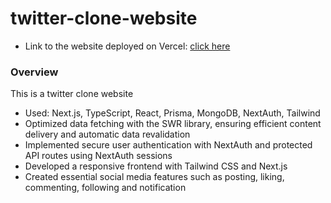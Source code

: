 # twitter-clone-website
* Link to the website deployed on Vercel: [click here](https://twitter-clone-website-rho.vercel.app/)

### Overview
This is a twitter clone website
* Used: Next.js, TypeScript, React, Prisma, MongoDB, NextAuth, Tailwind
* Optimized data fetching with the SWR library, ensuring efficient content delivery and automatic data revalidation
* Implemented secure user authentication with NextAuth and protected API routes using NextAuth sessions
* Developed a responsive frontend with Tailwind CSS and Next.js
* Created essential social media features such as posting, liking, commenting, following and notification



